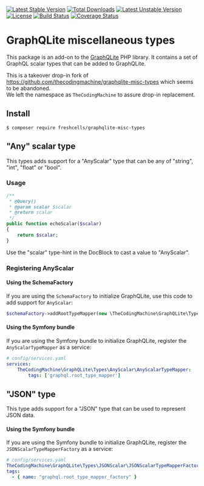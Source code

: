 [![Latest Stable Version](https://poser.pugx.org/thecodingmachine/graphqlite-misc-types/v/stable)](https://packagist.org/packages/thecodingmachine/graphqlite-misc-types)
[![Total Downloads](https://poser.pugx.org/thecodingmachine/graphqlite-misc-types/downloads)](https://packagist.org/packages/thecodingmachine/graphqlite-misc-types)
[![Latest Unstable Version](https://poser.pugx.org/thecodingmachine/graphqlite-misc-types/v/unstable)](https://packagist.org/packages/thecodingmachine/graphqlite-misc-types)
[![License](https://poser.pugx.org/thecodingmachine/graphqlite-misc-types/license)](https://packagist.org/packages/thecodingmachine/graphqlite-misc-types)
[![Build Status](https://travis-ci.org/thecodingmachine/graphqlite-misc-types.svg?branch=master)](https://travis-ci.org/thecodingmachine/graphqlite-misc-types)
[![Coverage Status](https://coveralls.io/repos/thecodingmachine/graphqlite-misc-types/badge.svg?branch=master&service=github)](https://coveralls.io/github/thecodingmachine/graphqlite-misc-types?branch=master)

# GraphQLite miscellaneous types

This package is an add-on to the [GraphQLite](http://graphqlite.thecodingmachine.io/) PHP library.
It contains a set of GraphQL scalar types that can be added to GraphQLite.

This is a takeover drop-in fork of https://github.com/thecodingmachine/graphqlite-misc-types which seems to be abandoned.  
We left the namespace as `TheCodingMachine` to assure drop-in replacement.


## Install

```console
$ composer require freshcells/graphqlite-misc-types
```

## "Any" scalar type

This types adds support for a "AnyScalar" type that can be any of "string", "int", "float" or "bool".

### Usage

```php
/**
 * @Query()
 * @param scalar $scalar
 * @return scalar
 */
public function echoScalar($scalar)
{
    return $scalar;
}
```

Use the "scalar" type-hint in the DocBlock to cast a value to "AnyScalar".

### Registering AnyScalar

#### Using the SchemaFactory

If you are using the `SchemaFactory` to initialize GraphQLite, use this code to add support for `AnyScalar`:

```php
$schemaFactory->addRootTypeMapper(new \TheCodingMachine\GraphQLite\Types\AnyScalar\AnyScalarTypeMapper());
```

#### Using the Symfony bundle

If you are using the Symfony bundle to initialize GraphQLite, register the `AnyScalarTypeMapper` as a service:

```yaml
# config/services.yaml
services:
    TheCodingMachine\GraphQLite\Types\AnyScalar\AnyScalarTypeMapper:
        tags: ['graphql.root_type_mapper']
```

## "JSON" type

This type adds support for a "JSON" type that can be used to represent JSON data.

#### Using the Symfony bundle

If you are using the Symfony bundle to initialize GraphQLite, register the `JSONScalarTypeMapperFactory` as a service:

```yaml
# config/services.yaml
TheCodingMachine\GraphQLite\Types\JSONScalar\JSONScalarTypeMapperFactory:
tags:
  - { name: "graphql.root_type_mapper_factory" }
```
